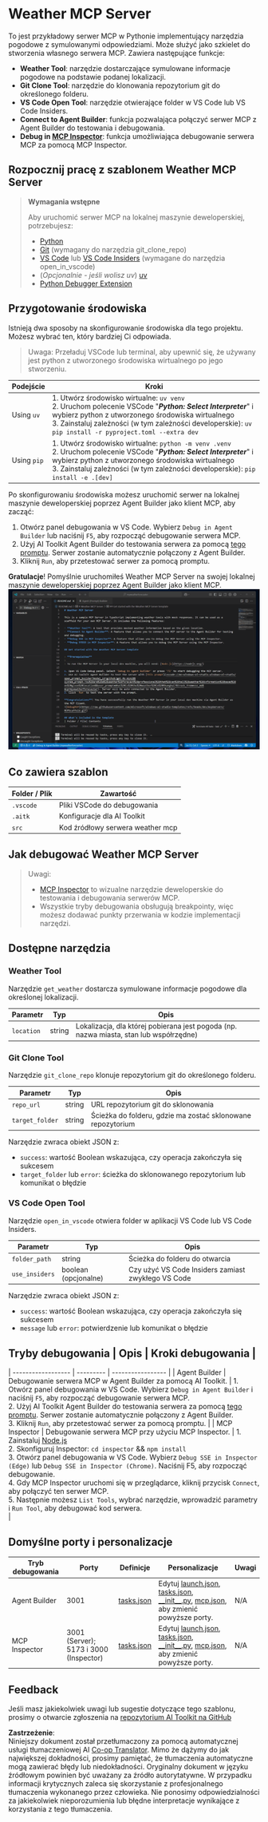 <!--
CO_OP_TRANSLATOR_METADATA:
{
  "original_hash": "a3f252a62f059360855de5331a575898",
  "translation_date": "2025-06-10T07:09:45+00:00",
  "source_file": "10-StreamliningAIWorkflowsBuildingAnMCPServerWithAIToolkit/lab4/code/github_mcp_server/README.md",
  "language_code": "pl"
}
-->
# Weather MCP Server

To jest przykładowy serwer MCP w Pythonie implementujący narzędzia pogodowe z symulowanymi odpowiedziami. Może służyć jako szkielet do stworzenia własnego serwera MCP. Zawiera następujące funkcje:

- **Weather Tool**: narzędzie dostarczające symulowane informacje pogodowe na podstawie podanej lokalizacji.
- **Git Clone Tool**: narzędzie do klonowania repozytorium git do określonego folderu.
- **VS Code Open Tool**: narzędzie otwierające folder w VS Code lub VS Code Insiders.
- **Connect to Agent Builder**: funkcja pozwalająca połączyć serwer MCP z Agent Builder do testowania i debugowania.
- **Debug in [MCP Inspector](https://github.com/modelcontextprotocol/inspector)**: funkcja umożliwiająca debugowanie serwera MCP za pomocą MCP Inspector.

## Rozpocznij pracę z szablonem Weather MCP Server

> **Wymagania wstępne**
>
> Aby uruchomić serwer MCP na lokalnej maszynie deweloperskiej, potrzebujesz:
>
> - [Python](https://www.python.org/)
> - [Git](https://git-scm.com/) (wymagany do narzędzia git_clone_repo)
> - [VS Code](https://code.visualstudio.com/) lub [VS Code Insiders](https://code.visualstudio.com/insiders/) (wymagane do narzędzia open_in_vscode)
> - (*Opcjonalnie - jeśli wolisz uv*) [uv](https://github.com/astral-sh/uv)
> - [Python Debugger Extension](https://marketplace.visualstudio.com/items?itemName=ms-python.debugpy)

## Przygotowanie środowiska

Istnieją dwa sposoby na skonfigurowanie środowiska dla tego projektu. Możesz wybrać ten, który bardziej Ci odpowiada.

> Uwaga: Przeładuj VSCode lub terminal, aby upewnić się, że używany jest python z utworzonego środowiska wirtualnego po jego stworzeniu.

| Podejście | Kroki |
| --------- | ----- |
| Using `uv` | 1. Utwórz środowisko wirtualne: `uv venv` <br>2. Uruchom polecenie VSCode "***Python: Select Interpreter***" i wybierz python z utworzonego środowiska wirtualnego <br>3. Zainstaluj zależności (w tym zależności developerskie): `uv pip install -r pyproject.toml --extra dev` |
| Using `pip` | 1. Utwórz środowisko wirtualne: `python -m venv .venv` <br>2. Uruchom polecenie VSCode "***Python: Select Interpreter***" i wybierz python z utworzonego środowiska wirtualnego<br>3. Zainstaluj zależności (w tym zależności developerskie): `pip install -e .[dev]` |

Po skonfigurowaniu środowiska możesz uruchomić serwer na lokalnej maszynie deweloperskiej poprzez Agent Builder jako klient MCP, aby zacząć:
1. Otwórz panel debugowania w VS Code. Wybierz `Debug in Agent Builder` lub naciśnij `F5`, aby rozpocząć debugowanie serwera MCP.
2. Użyj AI Toolkit Agent Builder do testowania serwera za pomocą [tego promptu](../../../../../../../../../../../open_prompt_builder). Serwer zostanie automatycznie połączony z Agent Builder.
3. Kliknij `Run`, aby przetestować serwer za pomocą promptu.

**Gratulacje**! Pomyślnie uruchomiłeś Weather MCP Server na swojej lokalnej maszynie deweloperskiej poprzez Agent Builder jako klient MCP.
![DebugMCP](https://raw.githubusercontent.com/microsoft/windows-ai-studio-templates/refs/heads/dev/mcpServers/mcp_debug.gif)

## Co zawiera szablon

| Folder / Plik | Zawartość                                  |
| ------------- | ------------------------------------------ |
| `.vscode`    | Pliki VSCode do debugowania               |
| `.aitk`      | Konfiguracje dla AI Toolkit                |
| `src`        | Kod źródłowy serwera weather mcp           |

## Jak debugować Weather MCP Server

> Uwagi:
> - [MCP Inspector](https://github.com/modelcontextprotocol/inspector) to wizualne narzędzie deweloperskie do testowania i debugowania serwerów MCP.
> - Wszystkie tryby debugowania obsługują breakpointy, więc możesz dodawać punkty przerwania w kodzie implementacji narzędzi.

## Dostępne narzędzia

### Weather Tool
Narzędzie `get_weather` dostarcza symulowane informacje pogodowe dla określonej lokalizacji.

| Parametr | Typ    | Opis                                |
| -------- | ------ | ---------------------------------- |
| `location` | string | Lokalizacja, dla której pobierana jest pogoda (np. nazwa miasta, stan lub współrzędne) |

### Git Clone Tool
Narzędzie `git_clone_repo` klonuje repozytorium git do określonego folderu.

| Parametr | Typ    | Opis                               |
| -------- | ------ | --------------------------------- |
| `repo_url` | string | URL repozytorium git do sklonowania |
| `target_folder` | string | Ścieżka do folderu, gdzie ma zostać sklonowane repozytorium |

Narzędzie zwraca obiekt JSON z:
- `success`: wartość Boolean wskazująca, czy operacja zakończyła się sukcesem
- `target_folder` lub `error`: ścieżka do sklonowanego repozytorium lub komunikat o błędzie

### VS Code Open Tool
Narzędzie `open_in_vscode` otwiera folder w aplikacji VS Code lub VS Code Insiders.

| Parametr | Typ                | Opis                                      |
| -------- | ------------------ | ----------------------------------------- |
| `folder_path` | string             | Ścieżka do folderu do otwarcia            |
| `use_insiders` | boolean (opcjonalne) | Czy użyć VS Code Insiders zamiast zwykłego VS Code |

Narzędzie zwraca obiekt JSON z:
- `success`: wartość Boolean wskazująca, czy operacja zakończyła się sukcesem
- `message` lub `error`: potwierdzenie lub komunikat o błędzie

## Tryby debugowania | Opis | Kroki debugowania |
| ------------------ | --------- | ----------------- |
| Agent Builder | Debugowanie serwera MCP w Agent Builder za pomocą AI Toolkit. | 1. Otwórz panel debugowania w VS Code. Wybierz `Debug in Agent Builder` i naciśnij `F5`, aby rozpocząć debugowanie serwera MCP.<br>2. Użyj AI Toolkit Agent Builder do testowania serwera za pomocą [tego promptu](../../../../../../../../../../../open_prompt_builder). Serwer zostanie automatycznie połączony z Agent Builder.<br>3. Kliknij `Run`, aby przetestować serwer za pomocą promptu. |
| MCP Inspector | Debugowanie serwera MCP przy użyciu MCP Inspector. | 1. Zainstaluj [Node.js](https://nodejs.org/)<br>2. Skonfiguruj Inspector: `cd inspector` && `npm install` <br>3. Otwórz panel debugowania w VS Code. Wybierz `Debug SSE in Inspector (Edge)` lub `Debug SSE in Inspector (Chrome)`. Naciśnij F5, aby rozpocząć debugowanie.<br>4. Gdy MCP Inspector uruchomi się w przeglądarce, kliknij przycisk `Connect`, aby połączyć ten serwer MCP.<br>5. Następnie możesz `List Tools`, wybrać narzędzie, wprowadzić parametry i `Run Tool`, aby debugować kod serwera.<br> |

## Domyślne porty i personalizacje

| Tryb debugowania | Porty                  | Definicje                          | Personalizacje                                               | Uwagi |
| ---------------- | ---------------------- | --------------------------------- | ------------------------------------------------------------ | ----- |
| Agent Builder    | 3001                   | [tasks.json](../../../../../../10-StreamliningAIWorkflowsBuildingAnMCPServerWithAIToolkit/lab4/code/github_mcp_server/.vscode/tasks.json)  | Edytuj [launch.json](../../../../../../10-StreamliningAIWorkflowsBuildingAnMCPServerWithAIToolkit/lab4/code/github_mcp_server/.vscode/launch.json), [tasks.json](../../../../../../10-StreamliningAIWorkflowsBuildingAnMCPServerWithAIToolkit/lab4/code/github_mcp_server/.vscode/tasks.json), [\_\_init\_\_.py](../../../../../../10-StreamliningAIWorkflowsBuildingAnMCPServerWithAIToolkit/lab4/code/github_mcp_server/src/__init__.py), [mcp.json](../../../../../../10-StreamliningAIWorkflowsBuildingAnMCPServerWithAIToolkit/lab4/code/github_mcp_server/.aitk/mcp.json), aby zmienić powyższe porty. | N/A   |
| MCP Inspector    | 3001 (Server); 5173 i 3000 (Inspector) | [tasks.json](../../../../../../10-StreamliningAIWorkflowsBuildingAnMCPServerWithAIToolkit/lab4/code/github_mcp_server/.vscode/tasks.json)  | Edytuj [launch.json](../../../../../../10-StreamliningAIWorkflowsBuildingAnMCPServerWithAIToolkit/lab4/code/github_mcp_server/.vscode/launch.json), [tasks.json](../../../../../../10-StreamliningAIWorkflowsBuildingAnMCPServerWithAIToolkit/lab4/code/github_mcp_server/.vscode/tasks.json), [\_\_init\_\_.py](../../../../../../10-StreamliningAIWorkflowsBuildingAnMCPServerWithAIToolkit/lab4/code/github_mcp_server/src/__init__.py), [mcp.json](../../../../../../10-StreamliningAIWorkflowsBuildingAnMCPServerWithAIToolkit/lab4/code/github_mcp_server/.aitk/mcp.json), aby zmienić powyższe porty. | N/A   |

## Feedback

Jeśli masz jakiekolwiek uwagi lub sugestie dotyczące tego szablonu, prosimy o otwarcie zgłoszenia na [repozytorium AI Toolkit na GitHub](https://github.com/microsoft/vscode-ai-toolkit/issues)

**Zastrzeżenie**:  
Niniejszy dokument został przetłumaczony za pomocą automatycznej usługi tłumaczeniowej AI [Co-op Translator](https://github.com/Azure/co-op-translator). Mimo że dążymy do jak największej dokładności, prosimy pamiętać, że tłumaczenia automatyczne mogą zawierać błędy lub niedokładności. Oryginalny dokument w języku źródłowym powinien być uważany za źródło autorytatywne. W przypadku informacji krytycznych zaleca się skorzystanie z profesjonalnego tłumaczenia wykonanego przez człowieka. Nie ponosimy odpowiedzialności za jakiekolwiek nieporozumienia lub błędne interpretacje wynikające z korzystania z tego tłumaczenia.